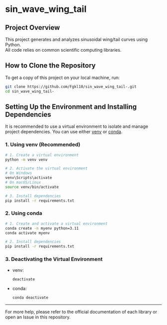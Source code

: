# sin_wave_wing_tail

## Project Overview

This project generates and analyzes sinusoidal wing/tail curves using Python.  
All code relies on common scientific computing libraries.

## How to Clone the Repository

To get a copy of this project on your local machine, run:

```bash
git clone https://github.com/Fgkl10/sin_wave_wing_tail-.git
cd sin_wave_wing_tail-
```

## Setting Up the Environment and Installing Dependencies

It is recommended to use a virtual environment to isolate and manage project dependencies. You can use either [venv](https://docs.python.org/3/library/venv.html) or [conda](https://docs.conda.io/).

### 1. Using venv (Recommended)

```bash
# 1. Create a virtual environment
python -m venv venv

# 2. Activate the virtual environment
# On Windows
venv\Scripts\activate
# On macOS/Linux
source venv/bin/activate

# 3. Install dependencies
pip install -r requirements.txt
```

### 2. Using conda

```bash
# 1. Create and activate a virtual environment
conda create -n myenv python=3.11
conda activate myenv

# 2. Install dependencies
pip install -r requirements.txt
```

### 3. Deactivating the Virtual Environment

- venv:  
  ```bash
  deactivate
  ```
- conda:  
  ```bash
  conda deactivate
  ```

---

For more help, please refer to the official documentation of each library or open an Issue in this repository.
